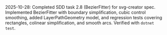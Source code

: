 2025-10-28: Completed SDD task 2.8 (BezierFitter) for svg-creator spec. Implemented BezierFitter with boundary simplification, cubic control smoothing, added LayerPathGeometry model, and regression tests covering rectangles, colinear simplification, and smooth arcs. Verified with `dotnet test`.